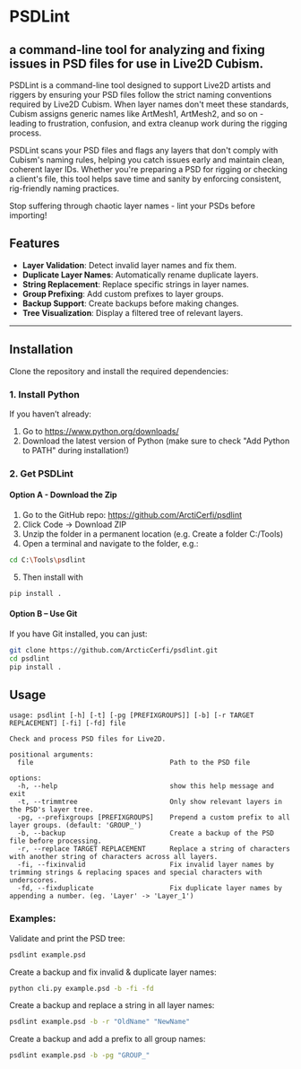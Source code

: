 # PSDLint

a command-line tool for analyzing and fixing issues in PSD files for use in Live2D Cubism.
---

PSDLint is a command-line tool designed to support Live2D artists and riggers by ensuring your PSD files follow the strict naming conventions required by Live2D Cubism. When layer names don't meet these standards, Cubism assigns generic names like ArtMesh1, ArtMesh2, and so on - leading to frustration, confusion, and extra cleanup work during the rigging process.

PSDLint scans your PSD files and flags any layers that don't comply with Cubism's naming rules, helping you catch issues early and maintain clean, coherent layer IDs. Whether you're preparing a PSD for rigging or checking a client's file, this tool helps save time and sanity by enforcing consistent, rig-friendly naming practices.

Stop suffering through chaotic layer names - lint your PSDs before importing!

## Features
- **Layer Validation**: Detect invalid layer names and fix them.
- **Duplicate Layer Names**: Automatically rename duplicate layers.
- **String Replacement**: Replace specific strings in layer names.
- **Group Prefixing**: Add custom prefixes to layer groups.
- **Backup Support**: Create backups before making changes.
- **Tree Visualization**: Display a filtered tree of relevant layers.

---

## Installation
Clone the repository and install the required dependencies:

### 1. Install Python

If you haven’t already:

1. Go to https://www.python.org/downloads/
2. Download the latest version of Python (make sure to check "Add Python to PATH" during installation!)

### 2. Get PSDLint
#### Option A - Download the Zip

1. Go to the GitHub repo: https://github.com/ArctiCerfi/psdlint
2. Click Code → Download ZIP
3. Unzip the folder in a permanent location (e.g. Create a folder C:/Tools)
4. Open a terminal and navigate to the folder, e.g.:
```bash
cd C:\Tools\psdlint
```
5. Then install with
```bash
pip install .
```

#### Option B – Use Git
If you have Git installed, you can just:
```bash
git clone https://github.com/ArcticCerfi/psdlint.git
cd psdlint
pip install .
```

## Usage

```
usage: psdlint [-h] [-t] [-pg [PREFIXGROUPS]] [-b] [-r TARGET REPLACEMENT] [-fi] [-fd] file

Check and process PSD files for Live2D.

positional arguments:
  file                                  Path to the PSD file

options:
  -h, --help                            show this help message and exit
  -t, --trimmtree                       Only show relevant layers in the PSD's layer tree.
  -pg, --prefixgroups [PREFIXGROUPS]    Prepend a custom prefix to all layer groups. (default: 'GROUP_')
  -b, --backup                          Create a backup of the PSD file before processing.
  -r, --replace TARGET REPLACEMENT      Replace a string of characters with another string of characters across all layers.
  -fi, --fixinvalid                     Fix invalid layer names by trimming strings & replacing spaces and special characters with underscores.
  -fd, --fixduplicate                   Fix duplicate layer names by appending a number. (eg. 'Layer' -> 'Layer_1')
```


### Examples:
Validate and print the PSD tree:
```bash
psdlint example.psd
```

Create a backup and fix invalid & duplicate layer names:
```bash
python cli.py example.psd -b -fi -fd
```

Create a backup and replace a string in all layer names:
```bash
psdlint example.psd -b -r "OldName" "NewName"
```

Create a backup and add a prefix to all group names:
```bash
psdlint example.psd -b -pg "GROUP_"
```
